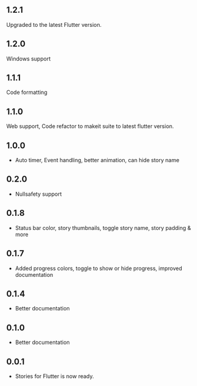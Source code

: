 ## 1.2.1
Upgraded to the latest Flutter version.

## 1.2.0
Windows support

## 1.1.1

Code formatting

## 1.1.0

Web support, Code refactor to makeit suite to latest flutter version.

## 1.0.0

* Auto timer, Event handling, better animation, can hide story name

## 0.2.0

* Nullsafety support

## 0.1.8

* Status bar color, story thumbnails, toggle story name, story padding & more

## 0.1.7

* Added progress colors, toggle to show or hide progress, improved documentation

## 0.1.4

* Better documentation

## 0.1.0

* Better documentation

## 0.0.1

* Stories for Flutter is now ready.


